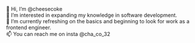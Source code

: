 👋 Hi, I’m @cheesecoke </br>
👀 I’m interested in expanding my knowledge in software development.</br>
🌱 I’m currently refreshing on the basics and beginning to look for work as a frontend engineer.</br>
📫 You can reach me on insta @cha_co_32</br>


